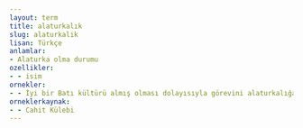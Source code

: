 ```yaml
---
layout: term
title: alaturkalık
slug: alaturkalik
lisan: Türkçe
anlamlar:
- Alaturka olma durumu
ozellikler:
- - isim
ornekler:
- - İyi bir Batı kültürü almış olması dolayısıyla görevini alaturkalığa, yozlaşmaya dönüştürmemiştir.
orneklerkaynak:
- - Cahit Külebi
---
```

